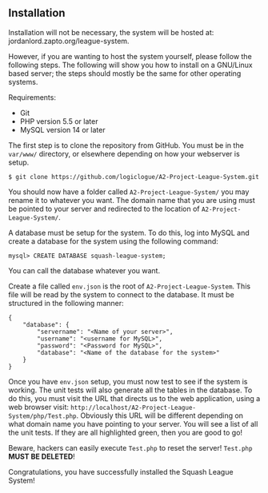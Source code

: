 Installation
------------

Installation will not be necessary, the system will be hosted at:
jordanlord.zapto.org/league-system.

However, if you are wanting to host the system yourself, please follow
the following steps. The following will show you how to install on a
GNU/Linux based server; the steps should mostly be the same for other
operating systems.

Requirements:
 - Git
 - PHP version 5.5 or later
 - MySQL version 14 or later

The first step is to clone the repository from GitHub. You must be in
the `var/www/` directory, or elsewhere depending on how your webserver
is setup.

`$ git clone https://github.com/logiclogue/A2-Project-League-System.git`

You should now have a folder called `A2-Project-League-System/` you may
rename it to whatever you want. The domain name that you are using must
be pointed to your server and redirected to the location of
`A2-Project-League-System/`.

A database must be setup for the system. To do this, log into MySQL and
create a database for the system using the following command:

`mysql> CREATE DATABASE squash-league-system;`

You can call the database whatever you want.

Create a file called `env.json` is the root of
`A2-Project-League-System`. This file will be read by the system to
connect to the database. It must be structured in the following manner:

    {
        "database": {
            "servername": "<Name of your server>",
            "username": "<username for MySQL>",
            "password": "<Password for MySQL>",
            "database": "<Name of the database for the system>"
        }
    }

Once you have `env.json` setup, you must now test to see if the system
is working. The unit tests will also generate all the tables in the
database. To do this, you must visit the URL that directs us to the web
application, using a web browser visit:
`http://localhost/A2-Project-League-System/php/Test.php`. Obviously this
URL will be different depending on what domain name you have pointing to
your server. You will see a list of all the unit tests. If they are all
highlighted green, then you are good to go!

Beware, hackers can easily execute `Test.php` to reset the server!
`Test.php` **MUST BE DELETED**!

Congratulations, you have successfully installed the Squash League
System!